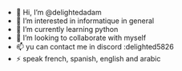 - 👋 Hi, I’m @delightedadam
- 👀 I’m interested in informatique in general
- 🌱 I’m currently learning python 
- 💞️ I’m looking to collaborate with myself
- 📫 yu can contact me in discord :delighted5826 
- ⚡ speak french, spanish, english and arabic 

<!---
delightedadam/delightedadam is a ✨ special ✨ repository because its `README.md` (this file) appears on your GitHub profile.
You can click the Preview link to take a look at your changes.
--->
